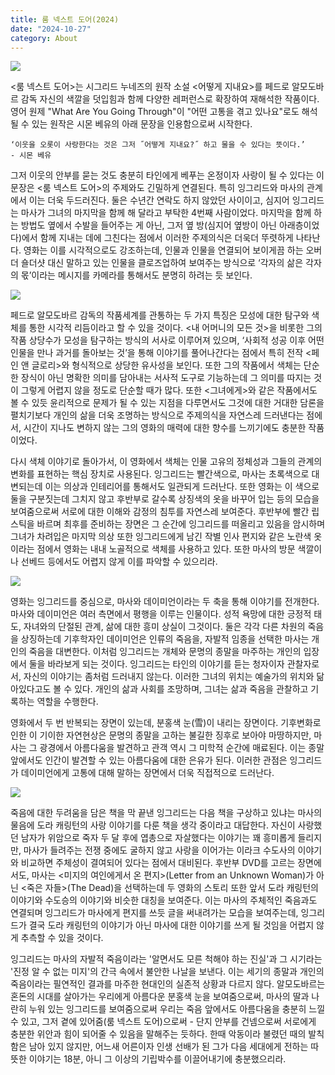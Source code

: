 ```yaml
---
title: 룸 넥스트 도어(2024)
date: "2024-10-27"
category: About
---
```


![](https://i.imgur.com/eqUn751.jpeg)

<룸 넥스트 도어>는 시그리드 누네즈의 원작 소설 <어떻게 지내요>를 페드로 알모도바르 감독 자신의 색깔을 덧입힘과 함께 다양한 레퍼런스로 확장하여 재해석한 작품이다. 영어 원제 "What Are You Going Through"이 "어떤 고통을 겪고 있나요"로도 해석될 수 있는 원작은 시몬 베유의 아래 문장을 인용함으로써 시작한다.

```
‘이웃을 오롯이 사랑한다는 것은 그저 ˝어떻게 지내요?˝ 하고 물을 수 있다는 뜻이다.’
- 시몬 베유
```

그저 이웃의 안부를 묻는 것도 충분히 타인에게 베푸는 온정이자 사랑이 될 수 있다는 이 문장은 <룸 넥스트 도어>의 주제와도 긴밀하게 연결된다. 특히 잉그리드와 마사의 관계에서 이는 더욱 두드러진다. 둘은 수년간 연락도 하지 않았던 사이이고, 심지어 잉그리드는 마사가 그녀의 마지막을 함께 해 달라고 부탁한 4번째 사람이었다. 마지막을 함께 하는 방법도 옆에서 수발을 들어주는 게 아닌, 그저 옆 방(심지어 옆방이 아닌 아래층이었다)에서 함께 지내는 데에 그친다는 점에서 이러한 주제의식은 더욱더 뚜렷하게 나타난다. 영화는 이를 시각적으로도 강조하는데, 인물과 인물을 연결되어 보이게끔 하는 오버 더 숄더샷 대신 말하고 있는 인물을 클로즈업하여 보여주는 방식으로 ‘각자의 삶은 각자의 몫’이라는 메시지를 카메라를 통해서도 분명히 하려는 듯 보인다.

![](https://i.imgur.com/vPHhnas.jpeg)

페드로 알모도바르 감독의 작품세계를 관통하는 두 가지 특징은 모성에 대한 탐구와 색체를 통한 시각적 리듬이라고 할 수 있을 것이다. <내 어머니의 모든 것>을 비롯한 그의 작품 상당수가 모성을 탐구하는 방식의 서사로 이루어져 있으며, ‘사회적 성공 이후 어떤 인물을 만나 과거를 돌아보는 것’을 통해 이야기를 풀어나간다는 점에서 특히 전작 <페인 앤 글로리>와 형식적으로 상당한 유사성을 보인다. 또한 그의 작품에서 색체는 단순한 장식이 아닌 명확한 의미를 담아내는 서사적 도구로 기능하는데 그 의미를 따지는 것이 그렇게 어렵지 않을 정도로 단순할 때가 많다. 또한 <그녀에게>와 같은 작품에서도 볼 수 있듯 윤리적으로 문제가 될 수 있는 지점을 다루면서도 그것에 대한 거대한 담론을 펼치기보다 개인의 삶을 더욱 조명하는 방식으로 주제의식을 자연스레 드러낸다는 점에서, 시간이 지나도 변하지 않는 그의 영화의 매력에 대한 향수를 느끼기에도 충분한 작품이었다.

다시 색체 이야기로 돌아가서, 이 영화에서 색체는 인물 고유의 정체성과 그들의 관계의 변화를 표현하는 핵심 장치로 사용된다. 잉그리드는 빨간색으로, 마사는 초록색으로 대변되는데 이는 의상과 인테리어를 통해서도 일관되게 드러난다. 또한 영화는 이 색으로 둘을 구분짓는데 그치지 않고 후반부로 갈수록 상징색의 옷을 바꾸어 입는 등의 모습을 보여줌으로써 서로에 대한 이해와 감정의 침투를 자연스레 보여준다. 후반부에 빨간 립스틱을 바르며 최후를 준비하는 장면은 그 순간에 잉그리드를 떠올리고 있음을 암시하며 그녀가 차려입은 마지막 의상 또한 잉그리드에게 남긴 작별 인사 편지와 같은 노란색 옷이라는 점에서 영화는 내내 노골적으로 색체를 사용하고 있다. 또한 마사의 방문 색깔이나 선베드 등에서도 어렵지 않게 이를 파악할 수 있으리라.

![](https://i.imgur.com/acE7y5W.png)

영화는 잉그리드를 중심으로, 마사와 데이미언이라는 두 축을 통해 이야기를 전개한다. 마사와 데이미언은 여러 측면에서 평행을 이루는 인물이다. 성적 욕망에 대한 긍정적 태도, 자녀와의 단절된 관계, 삶에 대한 흥미 상실이 그것이다. 둘은 각각 다른 차원의 죽음을 상징하는데 기후학자인 데이미언은 인류의 죽음을, 자발적 임종을 선택한 마사는 개인의 죽음을 대변한다. 이처럼 잉그리드는 개체와 문명의 종말을 마주하는 개인의 입장에서 둘을 바라보게 되는 것이다. 잉그리드는 타인의 이야기를 듣는 청자이자 관찰자로서, 자신의 이야기는 좀처럼 드러내지 않는다. 이러한 그녀의 위치는 예술가의 위치와 닮아있다고도 볼 수 있다. 개인의 삶과 사회를 조망하며, 그녀는 삶과 죽음을 관찰하고 기록하는 역할을 수행한다.

영화에서 두 번 반복되는 장면이 있는데, 분홍색 눈(雪)이 내리는 장면이다. 기후변화로 인한 이 기이한 자연현상은 문명의 종말을 고하는 불길한 징후로 보아야 마땅하지만, 마사는 그 광경에서 아름다움을 발견하고 관객 역시 그 미학적 순간에 매료된다. 이는 종말 앞에서도 인간이 발견할 수 있는 아름다움에 대한 은유가 된다. 이러한 관점은 잉그리드가 데이미언에게 고통에 대해 말하는 장면에서 더욱 직접적으로 드러난다.

![](https://i.imgur.com/6C2zZ9e.png)

죽음에 대한 두려움을 담은 책을 막 끝낸 잉그리드는 다음 책을 구상하고 있냐는 마사의 물음에 도라 캐링턴의 사랑 이야기를 다룬 책을 생각 중이라고 대답한다. 자신이 사랑했던 남자가 위암으로 죽자 두 달 후에 엽총으로 자살했다는 이야기는 꽤 흥미롭게 들리지만, 마사가 들려주는 전쟁 중에도 굴하지 않고 사랑을 이어가는 이라크 수도사의 이야기와 비교하면 주체성이 결여되어 있다는 점에서 대비된다. 후반부 DVD를 고르는 장면에서도, 마사는 <미지의 여인에게서 온 편지>(Letter from an Unknown Woman)가 아닌 <죽은 자들>(The Dead)을 선택하는데 두 영화의 스토리 또한 앞서 도라 캐링턴의 이야기와 수도승의 이야기와 비슷한 대칭을 보여준다. 이는 마사의 주체적인 죽음과도 연결되며 잉그리드가 마사에게 편지를 쓰듯 글을 써내려가는 모습을 보여주는데, 잉그리드가 결국 도라 캐링턴의 이야기가 아닌 마사에 대한 이야기를 쓰게 될 것임을 어렵지 않게 추측할 수 있을 것이다.

잉그리드는 마사의 자발적 죽음이라는 '알면서도 모른 척해야 하는 진실'과 그 시기라는 '진정 알 수 없는 미지'의 간극 속에서 불안한 나날을 보낸다. 이는 세기의 종말과 개인의 죽음이라는 필연적인 결과를 마주한 현대인의 실존적 상황과 다르지 않다. 알모도바르는 혼돈의 시대를 살아가는 우리에게 아름다운 분홍색 눈을 보여줌으로써, 마사의 딸과 나란히 누워 있는 잉그리드를 보여줌으로써 우리는 죽음 앞에서도 아름다움을 충분히 느낄 수 있고, 그저 곁에 있어줌(룸 넥스트 도어)으로써 - 단지 안부를 건넴으로써 서로에게 충분한 위안과 힘이 되어줄 수 있음을 말해주는 듯하다. 한때 악동이라 불렸던 때의 발칙함은 남아 있지 않지만, 어느새 어른이자 인생 선배가 된 그가 다음 세대에게 전하는 따뜻한 이야기는 18분, 아니 그 이상의 기립박수를 이끌어내기에 충분했으리라.
